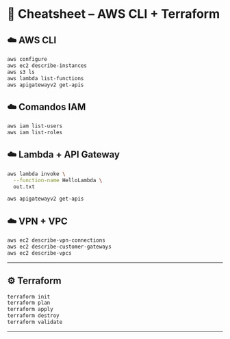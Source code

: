 # 🧾 Cheatsheet – AWS CLI + Terraform

## ☁️ AWS CLI
```bash
aws configure
aws ec2 describe-instances
aws s3 ls
aws lambda list-functions
aws apigatewayv2 get-apis
```

## ☁️ Comandos IAM
```bash
aws iam list-users
aws iam list-roles
```

## ☁️ Lambda + API Gateway
```bash
aws lambda invoke \
  --function-name HelloLambda \
  out.txt

aws apigatewayv2 get-apis
```

## ☁️ VPN + VPC
```bash
aws ec2 describe-vpn-connections
aws ec2 describe-customer-gateways
aws ec2 describe-vpcs
```
---

## ⚙️ Terraform
```bash
terraform init
terraform plan
terraform apply
terraform destroy
terraform validate
```

---


